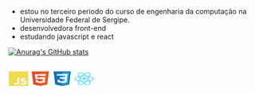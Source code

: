 
- estou no terceiro periodo do curso de engenharia da computação na Universidade Federal de Sergipe.
- desenvolvedora front-end
- estudando javascript e react


[![Anurag's GitHub stats](https://github-readme-stats.vercel.app/api?username=isisgabrielle)](https://github.com/anuraghazra/github-readme-stats)

<div style="display: inline_block"><br>
  <img align="center" alt="Isis-Js" height="30" width="40" src="https://raw.githubusercontent.com/devicons/devicon/master/icons/javascript/javascript-plain.svg">
  <img align="center" alt="Isis-HTML" height="30" width="40" src="https://raw.githubusercontent.com/devicons/devicon/master/icons/html5/html5-original.svg">
  <img align="center" alt="Isis-CSS" height="30" width="40" src="https://raw.githubusercontent.com/devicons/devicon/master/icons/css3/css3-original.svg"> 
  <img align= "center" alt= "Isis-React" height="30" width="40" src= "https://raw.githubusercontent.com/devicons/devicon/master/icons/react/react-original.svg">
</div>


